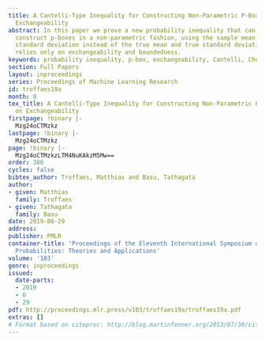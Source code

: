 ```yaml
---
title: A Cantelli-Type Inequality for Constructing Non-Parametric P-Boxes Based on
  Exchangeability
abstract: In this paper we prove a new probability inequality that can be used to
  construct p-boxes in a non-parametric fashion, using the sample mean and sample
  standard deviation instead of the true mean and true standard deviation. The inequality
  relies only on exchangeability and boundedness.
keywords: probability inequality, p-box, exchangeability, Cantelli, Chebyshev
section: Full Papers
layout: inproceedings
series: Proceedings of Machine Learning Research
id: troffaes19a
month: 0
tex_title: A Cantelli-Type Inequality for Constructing Non-Parametric P-Boxes Based
  on Exchangeability
firstpage: !binary |-
  Mzg24oCTMzkz
lastpage: !binary |-
  Mzg24oCTMzkz
page: !binary |-
  Mzg24oCTMzkzLTM4NuKAkzM5Mw==
order: 386
cycles: false
bibtex_author: Troffaes, Matthias and Basu, Tathagata
author:
- given: Matthias
  family: Troffaes
- given: Tathagata
  family: Basu
date: 2019-06-29
address: 
publisher: PMLR
container-title: 'Proceedings of the Eleventh International Symposium on Imprecise
  Probabilities: Theories and Applications'
volume: '103'
genre: inproceedings
issued:
  date-parts:
  - 2019
  - 6
  - 29
pdf: http://proceedings.mlr.press/v103/troffaes19a/troffaes19a.pdf
extras: []
# Format based on citeproc: http://blog.martinfenner.org/2013/07/30/citeproc-yaml-for-bibliographies/
---
```

